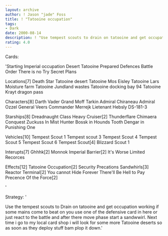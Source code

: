 ```yaml
---
layout: archive
author: ! Jason "jade" Foss
title: ! "Tatooine occupation"
tags:
- Dark
date: 2000-08-14
description: ! "Use tempest scouts to drain on tatooine and get occupation working while sandwirling there people."
rating: 4.0
---
```

Cards: 

'Starting
Imperial occupation
Desert
Tatooine
Prepared Defences
Battle Order
There is no Try
Secret Plans

Locations[7]
Death Star
Tatooine desert
Tatooine Mos Eisley
Tatooine Lars Moisture farm
Tatooine Jundland wastes
Tatooine docking bay 94
Tatooine Krayt dragon pass

Characters[8]
Darth Vader
Grand Moff Tarkin
Admiral Chiraneau
Admiral Ozzel
General Veers
Commander Merrejk
Lietenant Hebsly
DS-181-3

Starships[8]
Dreadnaught Class Heavy Cruiser[2]
Thunderflare
Chimaera
Conquest
Zuckuss In Mist Hunter
Bossk in Hounds Tooth
Dengar in Punishing One

Vehicles[10]
Tempest Scout 1
Tempest scout 3
Tempest Scout 4
Tempest Scout 5
Tempest Scout 6
Tempest Scout[4]
Blizzard Scout 1

Interupts[7]
Ghhhk[2]
Monnok
Imperial Barrier[2]
It's Worse
Limited Recorces

Effects[12]
Tatooine Occupation[2]
Security Precations
Sandwhirls[3]
Reactor Terminal[2]
You cannot Hide Forever
There'll Be Hell to Pay
Precence Of the Force[2]

















'

Strategy: '

Use the tempest scouts to Drain on tatooine and get occupation working if some mains come to beat on you use one of the defensive card in here or just react to the battle and after there move phase start a sandwwirl.
Next time i go to my local card shop i will look for some more Tatooine deserts so as soon as they deploy stuff bam plop it down.'